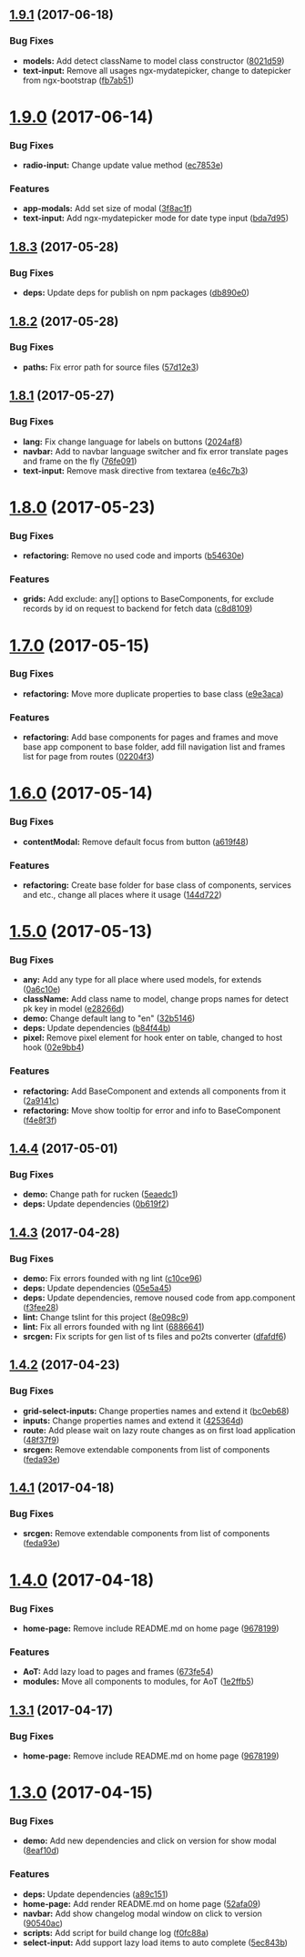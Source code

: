 <a name="1.9.1"></a>
## [1.9.1](https://github.com/site15/rucken/compare/1.9.0...v1.9.1) (2017-06-18)


### Bug Fixes

* **models:** Add detect className to model class constructor ([8021d59](https://github.com/site15/rucken/commit/8021d59))
* **text-input:** Remove all usages ngx-mydatepicker, change to datepicker from ngx-bootstrap ([fb7ab51](https://github.com/site15/rucken/commit/fb7ab51))



<a name="1.9.0"></a>
# [1.9.0](https://github.com/site15/rucken/compare/1.8.3...v1.9.0) (2017-06-14)


### Bug Fixes

* **radio-input:** Change update value method ([ec7853e](https://github.com/site15/rucken/commit/ec7853e))


### Features

* **app-modals:** Add set size of modal ([3f8ac1f](https://github.com/site15/rucken/commit/3f8ac1f))
* **text-input:** Add ngx-mydatepicker mode for date type input ([bda7d95](https://github.com/site15/rucken/commit/bda7d95))



<a name="1.8.3"></a>
## [1.8.3](https://github.com/site15/rucken/compare/1.8.2...v1.8.3) (2017-05-28)


### Bug Fixes

* **deps:** Update deps for publish on npm packages ([db890e0](https://github.com/site15/rucken/commit/db890e0))



<a name="1.8.2"></a>
## [1.8.2](https://github.com/site15/rucken/compare/1.8.1...v1.8.2) (2017-05-28)


### Bug Fixes

* **paths:** Fix error path for source files ([57d12e3](https://github.com/site15/rucken/commit/57d12e3))



<a name="1.8.1"></a>
## [1.8.1](https://github.com/site15/rucken/compare/1.8.0...v1.8.1) (2017-05-27)


### Bug Fixes

* **lang:** Fix change language for labels on buttons ([2024af8](https://github.com/site15/rucken/commit/2024af8))
* **navbar:** Add to navbar language switcher and fix error translate pages and frame on the fly ([76fe091](https://github.com/site15/rucken/commit/76fe091))
* **text-input:** Remove mask directive from textarea ([e46c7b3](https://github.com/site15/rucken/commit/e46c7b3))



<a name="1.8.0"></a>
# [1.8.0](https://github.com/site15/rucken/compare/1.7.0...v1.8.0) (2017-05-23)


### Bug Fixes

* **refactoring:** Remove no used code and imports ([b54630e](https://github.com/site15/rucken/commit/b54630e))


### Features

* **grids:** Add exclude: any[] options to BaseComponents, for exclude records by id on request to backend for fetch data ([c8d8109](https://github.com/site15/rucken/commit/c8d8109))



<a name="1.7.0"></a>
# [1.7.0](https://github.com/site15/rucken/compare/1.6.0...v1.7.0) (2017-05-15)


### Bug Fixes

* **refactoring:** Move more duplicate properties to base class ([e9e3aca](https://github.com/site15/rucken/commit/e9e3aca))


### Features

* **refactoring:** Add base components for pages and frames and move base app component to base folder, add fill navigation list and frames list for page from routes ([02204f3](https://github.com/site15/rucken/commit/02204f3))



<a name="1.6.0"></a>
# [1.6.0](https://github.com/site15/rucken/compare/1.5.0...v1.6.0) (2017-05-14)


### Bug Fixes

* **contentModal:** Remove default focus from button ([a619f48](https://github.com/site15/rucken/commit/a619f48))


### Features

* **refactoring:** Create base folder for base class of components, services and etc., change all places where it usage ([144d722](https://github.com/site15/rucken/commit/144d722))



<a name="1.5.0"></a>
# [1.5.0](https://github.com/site15/rucken/compare/1.4.4...v1.5.0) (2017-05-13)


### Bug Fixes

* **any:** Add any type for all place where used models, for extends ([0a6c10e](https://github.com/site15/rucken/commit/0a6c10e))
* **className:** Add class name to model, change props names for detect pk key in model ([e28266d](https://github.com/site15/rucken/commit/e28266d))
* **demo:** Change default lang to "en" ([32b5146](https://github.com/site15/rucken/commit/32b5146))
* **deps:** Update dependencies ([b84f44b](https://github.com/site15/rucken/commit/b84f44b))
* **pixel:** Remove pixel element for hook enter on table, changed to  host hook ([02e9bb4](https://github.com/site15/rucken/commit/02e9bb4))


### Features

* **refactoring:** Add BaseComponent and extends all components from it ([2a9141c](https://github.com/site15/rucken/commit/2a9141c))
* **refactoring:** Move show tooltip for error  and info to BaseComponent ([f4e8f3f](https://github.com/site15/rucken/commit/f4e8f3f))



<a name="1.4.4"></a>
## [1.4.4](https://github.com/site15/rucken/compare/1.4.3...v1.4.4) (2017-05-01)


### Bug Fixes

* **demo:** Change path for rucken ([5eaedc1](https://github.com/site15/rucken/commit/5eaedc1))
* **deps:** Update dependencies ([0b619f2](https://github.com/site15/rucken/commit/0b619f2))



<a name="1.4.3"></a>
## [1.4.3](https://github.com/site15/rucken/compare/1.4.2...v1.4.3) (2017-04-28)


### Bug Fixes

* **demo:** Fix errors founded with ng lint ([c10ce96](https://github.com/site15/rucken/commit/c10ce96))
* **deps:** Update dependencies ([05e5a45](https://github.com/site15/rucken/commit/05e5a45))
* **deps:** Update dependencies, remove noused code from app.component ([f3fee28](https://github.com/site15/rucken/commit/f3fee28))
* **lint:** Change tslint for this project ([8e098c9](https://github.com/site15/rucken/commit/8e098c9))
* **lint:** Fix all errors founded with ng lint ([6886641](https://github.com/site15/rucken/commit/6886641))
* **srcgen:** Fix scripts for gen list of ts files and po2ts converter ([dfafdf6](https://github.com/site15/rucken/commit/dfafdf6))



<a name="1.4.2"></a>
## [1.4.2](https://github.com/site15/rucken/compare/1.4.0...v1.4.2) (2017-04-23)


### Bug Fixes

* **grid-select-inputs:** Change properties names and extend it ([bc0eb68](https://github.com/site15/rucken/commit/bc0eb68))
* **inputs:** Change properties names and extend it ([425364d](https://github.com/site15/rucken/commit/425364d))
* **route:** Add please wait on lazy route changes as on first load application ([48f37f9](https://github.com/site15/rucken/commit/48f37f9))
* **srcgen:** Remove extendable components from list of components ([feda93e](https://github.com/site15/rucken/commit/feda93e))



<a name="1.4.1"></a>
## [1.4.1](https://github.com/site15/rucken/compare/1.4.0...v1.4.1) (2017-04-18)


### Bug Fixes

* **srcgen:** Remove extendable components from list of components ([feda93e](https://github.com/site15/rucken/commit/feda93e))


<a name="1.4.0"></a>
# [1.4.0](https://github.com/site15/rucken/compare/1.3.0...v1.4.0) (2017-04-18)


### Bug Fixes

* **home-page:** Remove include README.md on home page ([9678199](https://github.com/site15/rucken/commit/9678199))


### Features

* **AoT:** Add lazy load to pages and frames ([673fe54](https://github.com/site15/rucken/commit/673fe54))
* **modules:** Move all components to modules, for AoT ([1e2ffb5](https://github.com/site15/rucken/commit/1e2ffb5))



<a name="1.3.1"></a>
## [1.3.1](https://github.com/site15/rucken/compare/1.3.0...v1.3.1) (2017-04-17)


### Bug Fixes

* **home-page:** Remove include README.md on home page ([9678199](https://github.com/site15/rucken/commit/9678199))



<a name="1.3.0"></a>
# [1.3.0](https://github.com/site15/rucken/compare/1.2.21...v1.3.0) (2017-04-15)


### Bug Fixes

* **demo:** Add new dependencies and click on version for show modal ([8eaf10d](https://github.com/site15/rucken/commit/8eaf10d))


### Features

* **deps:** Update dependencies ([a89c151](https://github.com/site15/rucken/commit/a89c151))
* **home-page:** Add render README.md on home page ([52afa09](https://github.com/site15/rucken/commit/52afa09))
* **navbar:** Add show changelog modal window on click to version ([90540ac](https://github.com/site15/rucken/commit/90540ac))
* **scripts:** Add script for build change log ([f0fc88a](https://github.com/site15/rucken/commit/f0fc88a))
* **select-input:** Add support lazy load items to auto complete ([5ec843b](https://github.com/site15/rucken/commit/5ec843b))




